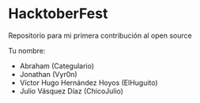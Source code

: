 # HacktoberFest

Repositorio para mi primera contribución al open source

Tu nombre:

* Abraham (Categulario)
* Jonathan (Vyr0n)
* Víctor Hugo Hernández Hoyos (ElHuguito)
* Julio Vásquez Díaz (ChicoJulio)

